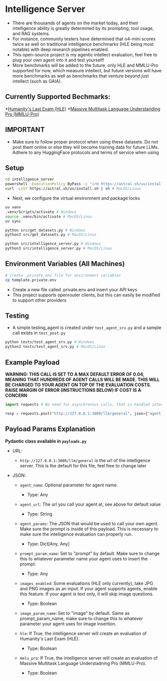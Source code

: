 # Intelligence Server

* There are thousands of agents on the market today, and their intelligence ability is greatly determined by its prompting, tool usage, and RAG systems.
* For instance, community testers have determined that o4-mini scores twice as well on traditional intelligence benchmarks (HLE being most notable) with deep research pipelines enabled.
* This open-source project is my agentic intellect evaluation, feel free to plug your own agent into it and test yourself!
* More benchmarks will be added to the future, only HLE and MMLU-Pro supported for now, which measure intellect, but future versions will have more benchmarks as well as benchmarks that venture beyond just intellect (such as GAIA).

## Currently Supported Bechmarks:

*[Humanity's Last Exam (HLE)](https://agi.safe.ai/)
*[Massive Multitask Language Understanding Pro (MMLU-Pro)](https://huggingface.co/datasets/TIGER-Lab/MMLU-Pro)

## IMPORTANT

* Make sure to follow proper protocol when using these datasets. Do not post them online or else they will become training data for future LLMs. Adhere to any HuggingFace protocols and terms of service when using

## Setup
```bash
cd intelligence_server
powershell -ExecutionPolicy ByPass -c "irm https://astral.sh/uv/install.ps1 | iex" # Windows
curl -LsSf https://astral.sh/uv/install.sh | sh # MacOS/Linux
```

* Next, we configure the virtual environment and package locks

```bash
uv venv
.venv/Scripts/activate # Windows
source .venv/bin/activate # MacOS/Linux
uv sync

python src/get_datasets.py # Windows
python3 src/get_datasets.py # MacOS/Linux

python src/intelligence_server.py # Windows
python3 src/intelligence_server.py # MacOS/Linux
```

## Environment Variables (All Machines)
```bash
# Create .private.env file for environment variables
cp template.private.env
```

* Create a new file called .private.env and insert your API keys
* This project supports openrouter clients, but this can easily be modified to support other providers


## Testing

* A simple testing_agent is created under `test_agent_srv.py` and a sample call exists in `test_post.py`

```bash
python tests/test_agent_srv.py # Windows
python3 tests/test_agent_srv.py # MacOS/Linux
```

## Example Payload

**WARNING: THIS CALL IS SET TO A MAX DEFAULT ERROR OF 0.04, MEANING THAT HUNDREDS OF AGENT CALLS WILL BE MADE. THIS WILL BE CHARGED TO YOUR AGENT ON TOP OF THE EVALUATION COSTS. RAISE MARGIN OF ERROR (INSTRUCTIONS BELOW) IF COST IS A CONCERN**

```python
import requests # No need for asynchronous calls, that is handled internally.

resp = requests.post("http://127.0.0.1:3000/llm/general", json={"agent_name": "test_agent", "agent_url": "http://127.0.0.1:8000/test_agent", "agent_params": {"model": "google/gemini-flash-1.5-8b", "prompt": "Unimportant", "image_enabled": True, "image": None, "output_type": None}, "prompt_param_name": "prompt", "image_param_name": "image", "hle": True, "mmlu_pro": True, "images_enabled": False})
```

## Payload Params Explanation

**Pydantic class available in `payloads.py`**

* URL:
    - `http://127.0.0.1:3000/llm/general` is the url of the intelligence server. This is the default for this file, feel free to change later

* JSON:
    - `agent_name`: Optional parameter for agent name.
        - Type: Any
    
    - `agent_url`: The url you call your agent at, see above for default value
        - Type: String

    - `agent_params`: The JSON that would be used to call your own agent. Make sure the prompt is inside of this payload. This is necessary to make sure the intelligence evaluation can properly run.
        - Type: Dict[Any, Any]

    - `prompt_param_name`: Set to "prompt" by default. Make sure to change this to whatever parameter name your agent uses to insert the prompt.
        - Type: Any
    
    - `images_enabled`: Some evaluations (HLE only currently), take JPG and PNG images as an input. If your agent supports agents, enable this feature. If your agent is text only, it will skip image questions.
        - Type: Boolean

    - `image_param_name`: Set to "image" by default. Same as prompt_param_name, make sure to change this to whatever parameter your agent uses for image insertion.

    - `hle`: If True, the intelligence server will create an evaluation of Humanity's Last Exam (HLE).
        - Type: Boolean
    
    - `mmlu_pro`: If True, the intelligence server will create an evaluation of Massive Multitask Language Understadning Pro (MMLU-Pro).
        - Type: Boolean

